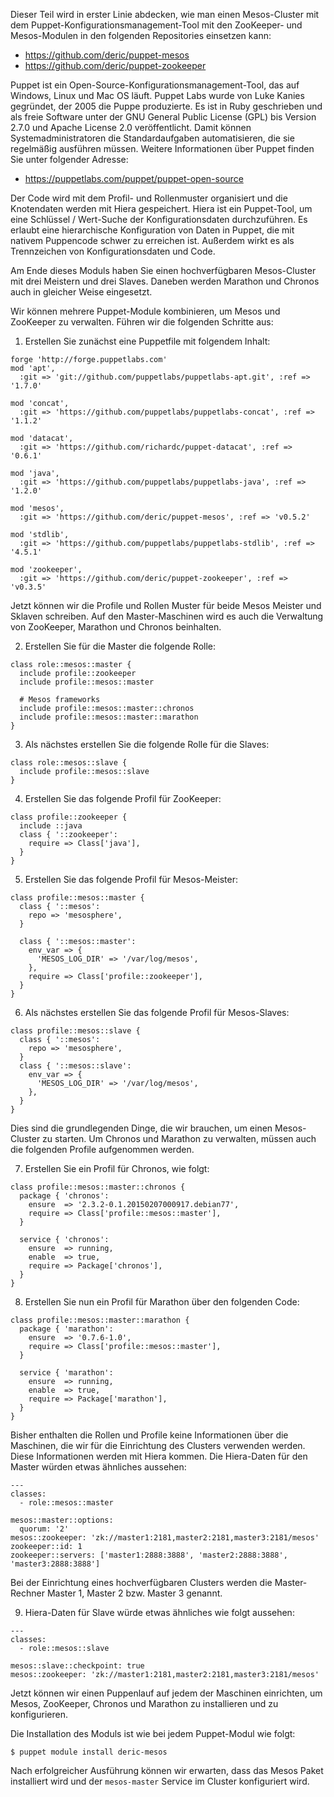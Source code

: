 Dieser Teil wird in erster Linie abdecken, wie man einen Mesos-Cluster mit dem Puppet-Konfigurationsmanagement-Tool mit den ZooKeeper- und Mesos-Modulen in den folgenden Repositories einsetzen kann:

* https://github.com/deric/puppet-mesos
* https://github.com/deric/puppet-zookeeper

Puppet ist ein Open-Source-Konfigurationsmanagement-Tool, das auf Windows, Linux und Mac OS läuft. Puppet Labs wurde von Luke Kanies gegründet, der 2005 die Puppe produzierte. Es ist in Ruby geschrieben und als freie Software unter der GNU General Public License (GPL) bis Version 2.7.0 und Apache License 2.0 veröffentlicht. Damit können Systemadministratoren die Standardaufgaben automatisieren, die sie regelmäßig ausführen müssen. Weitere Informationen über Puppet finden Sie unter folgender Adresse:

* https://puppetlabs.com/puppet/puppet-open-source

Der Code wird mit dem Profil- und Rollenmuster organisiert und die Knotendaten werden mit Hiera gespeichert. Hiera ist ein Puppet-Tool, um eine Schlüssel / Wert-Suche der Konfigurationsdaten durchzuführen. Es erlaubt eine hierarchische Konfiguration von Daten in Puppet, die mit nativem Puppencode schwer zu erreichen ist. Außerdem wirkt es als Trennzeichen von Konfigurationsdaten und Code.

Am Ende dieses Moduls haben Sie einen hochverfügbaren Mesos-Cluster mit drei Meistern und drei Slaves. Daneben werden Marathon und Chronos auch in gleicher Weise eingesetzt.

Wir können mehrere Puppet-Module kombinieren, um Mesos und ZooKeeper zu verwalten. Führen wir die folgenden Schritte aus:

1. Erstellen Sie zunächst eine Puppetfile mit folgendem Inhalt:

```
forge 'http://forge.puppetlabs.com'
mod 'apt',
  :git => 'git://github.com/puppetlabs/puppetlabs-apt.git', :ref => '1.7.0'

mod 'concat',
  :git => 'https://github.com/puppetlabs/puppetlabs-concat', :ref => '1.1.2'

mod 'datacat',
  :git => 'https://github.com/richardc/puppet-datacat', :ref => '0.6.1'

mod 'java',
  :git => 'https://github.com/puppetlabs/puppetlabs-java', :ref => '1.2.0'

mod 'mesos',
  :git => 'https://github.com/deric/puppet-mesos', :ref => 'v0.5.2'

mod 'stdlib',
  :git => 'https://github.com/puppetlabs/puppetlabs-stdlib', :ref => '4.5.1'

mod 'zookeeper',
  :git => 'https://github.com/deric/puppet-zookeeper', :ref => 'v0.3.5'
```

Jetzt können wir die Profile und Rollen Muster für beide Mesos Meister und Sklaven schreiben. Auf den Master-Maschinen wird es auch die Verwaltung von ZooKeeper, Marathon und Chronos beinhalten.

2. Erstellen Sie für die Master die folgende Rolle:
```
class role::mesos::master {
  include profile::zookeeper
  include profile::mesos::master

  # Mesos frameworks
  include profile::mesos::master::chronos
  include profile::mesos::master::marathon
}
```

3. Als nächstes erstellen Sie die folgende Rolle für die Slaves:

```
class role::mesos::slave {
  include profile::mesos::slave
}
```


4. Erstellen Sie das folgende Profil für ZooKeeper:
```
class profile::zookeeper {
  include ::java
  class { '::zookeeper':
    require => Class['java'],
  }
}
```

5. Erstellen Sie das folgende Profil für Mesos-Meister:
```
class profile::mesos::master {
  class { '::mesos':
    repo => 'mesosphere',
  }

  class { '::mesos::master':
    env_var => {
      'MESOS_LOG_DIR' => '/var/log/mesos',
    },
    require => Class['profile::zookeeper'],
  }
}
```

6. Als nächstes erstellen Sie das folgende Profil für Mesos-Slaves:
```
class profile::mesos::slave {
  class { '::mesos':
    repo => 'mesosphere',
  }
  class { '::mesos::slave':
    env_var => {
      'MESOS_LOG_DIR' => '/var/log/mesos',
    },
  }
}
```
Dies sind die grundlegenden Dinge, die wir brauchen, um einen Mesos-Cluster zu starten. Um Chronos und Marathon zu verwalten, müssen auch die folgenden Profile aufgenommen werden.


7. Erstellen Sie ein Profil für Chronos, wie folgt:
```
class profile::mesos::master::chronos {
  package { 'chronos':
    ensure  => '2.3.2-0.1.20150207000917.debian77',
    require => Class['profile::mesos::master'],
  }

  service { 'chronos':
    ensure  => running,
    enable  => true,
    require => Package['chronos'],
  }
}
```

8. Erstellen Sie nun ein Profil für Marathon über den folgenden Code:
```
class profile::mesos::master::marathon {
  package { 'marathon':
    ensure  => '0.7.6-1.0',
    require => Class['profile::mesos::master'],
  }

  service { 'marathon':
    ensure  => running,
    enable  => true,
    require => Package['marathon'],
  }
}

```

Bisher enthalten die Rollen und Profile keine Informationen über die Maschinen, die wir für die Einrichtung des Clusters verwenden werden. Diese Informationen werden mit Hiera kommen. Die Hiera-Daten für den Master würden etwas ähnliches aussehen:
```
---
classes:
  - role::mesos::master

mesos::master::options:
  quorum: '2'
mesos::zookeeper: 'zk://master1:2181,master2:2181,master3:2181/mesos'
zookeeper::id: 1
zookeeper::servers: ['master1:2888:3888', 'master2:2888:3888', 'master3:2888:3888']
```

Bei der Einrichtung eines hochverfügbaren Clusters werden die Master-Rechner Master 1, Master 2 bzw. Master 3 genannt.

9. Hiera-Daten für Slave würde etwas ähnliches wie folgt aussehen:
```
---
classes:
  - role::mesos::slave

mesos::slave::checkpoint: true
mesos::zookeeper: 'zk://master1:2181,master2:2181,master3:2181/mesos'
```
Jetzt können wir einen Puppenlauf auf jedem der Maschinen einrichten, um Mesos, ZooKeeper, Chronos und Marathon zu installieren und zu konfigurieren.

Die Installation des Moduls ist wie bei jedem Puppet-Modul wie folgt:

`$ puppet module install deric-mesos`

Nach erfolgreicher Ausführung können wir erwarten, dass das Mesos Paket installiert wird und der `mesos-master` Service im Cluster konfiguriert wird.